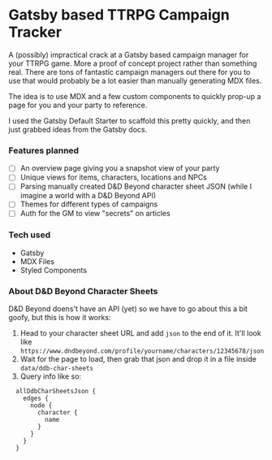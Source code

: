 # Gatsby based TTRPG Campaign Tracker

A (possibly) impractical crack at a Gatsby based campaign manager for your TTRPG game. More a proof of concept project rather than something real. There are tons of fantastic campaign managers out there for you to use that would probably be a lot easier than manually generating MDX files.

The idea is to use MDX and a few custom components to quickly prop-up a page for you and your party to reference.

I used the Gatsby Default Starter to scaffold this pretty quickly, and then just grabbed ideas from the Gatsby docs. 

### Features planned

- [ ] An overview page giving you a snapshot view of your party
- [ ] Unique views for items, characters, locations and NPCs
- [ ] Parsing manually created D&D Beyond character sheet JSON (while I imagine a world with a D&D Beyond API)
- [ ] Themes for different types of campaigns
- [ ] Auth for the GM to view "secrets" on articles

### Tech used

- Gatsby
- MDX Files
- Styled Components


### About D&D Beyond Character Sheets

D&D Beyond doens't have an API (yet) so we have to go about this a bit goofy, but this is how it works:

1) Head to your character sheet URL and add `json` to the end of it. It'll look like `https://www.dndbeyond.com/profile/yourname/characters/12345678/json`
2) Wait for the page to load, then grab that json and drop it in a file inside `data/ddb-char-sheets`
3) Query info like so:
```
  allDdbCharSheetsJson {
    edges {
      node {
        character {
          name
        }
      }
    }
  }
```